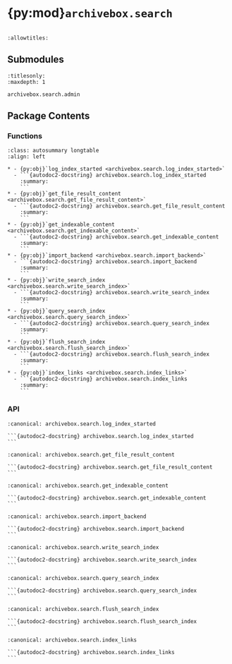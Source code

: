 # {py:mod}`archivebox.search`

```{py:module} archivebox.search
```

```{autodoc2-docstring} archivebox.search
:allowtitles:
```

## Submodules

```{toctree}
:titlesonly:
:maxdepth: 1

archivebox.search.admin
```

## Package Contents

### Functions

````{list-table}
:class: autosummary longtable
:align: left

* - {py:obj}`log_index_started <archivebox.search.log_index_started>`
  - ```{autodoc2-docstring} archivebox.search.log_index_started
    :summary:
    ```
* - {py:obj}`get_file_result_content <archivebox.search.get_file_result_content>`
  - ```{autodoc2-docstring} archivebox.search.get_file_result_content
    :summary:
    ```
* - {py:obj}`get_indexable_content <archivebox.search.get_indexable_content>`
  - ```{autodoc2-docstring} archivebox.search.get_indexable_content
    :summary:
    ```
* - {py:obj}`import_backend <archivebox.search.import_backend>`
  - ```{autodoc2-docstring} archivebox.search.import_backend
    :summary:
    ```
* - {py:obj}`write_search_index <archivebox.search.write_search_index>`
  - ```{autodoc2-docstring} archivebox.search.write_search_index
    :summary:
    ```
* - {py:obj}`query_search_index <archivebox.search.query_search_index>`
  - ```{autodoc2-docstring} archivebox.search.query_search_index
    :summary:
    ```
* - {py:obj}`flush_search_index <archivebox.search.flush_search_index>`
  - ```{autodoc2-docstring} archivebox.search.flush_search_index
    :summary:
    ```
* - {py:obj}`index_links <archivebox.search.index_links>`
  - ```{autodoc2-docstring} archivebox.search.index_links
    :summary:
    ```
````

### API

````{py:function} log_index_started(url)
:canonical: archivebox.search.log_index_started

```{autodoc2-docstring} archivebox.search.log_index_started
```
````

````{py:function} get_file_result_content(res, extra_path, use_pwd=False)
:canonical: archivebox.search.get_file_result_content

```{autodoc2-docstring} archivebox.search.get_file_result_content
```
````

````{py:function} get_indexable_content(results: django.db.models.QuerySet)
:canonical: archivebox.search.get_indexable_content

```{autodoc2-docstring} archivebox.search.get_indexable_content
```
````

````{py:function} import_backend()
:canonical: archivebox.search.import_backend

```{autodoc2-docstring} archivebox.search.import_backend
```
````

````{py:function} write_search_index(link: archivebox.index.schema.Link, texts: typing.Union[typing.List[str], None] = None, out_dir: pathlib.Path = settings.DATA_DIR, skip_text_index: bool = False) -> None
:canonical: archivebox.search.write_search_index

```{autodoc2-docstring} archivebox.search.write_search_index
```
````

````{py:function} query_search_index(query: str, out_dir: pathlib.Path = settings.DATA_DIR) -> django.db.models.QuerySet
:canonical: archivebox.search.query_search_index

```{autodoc2-docstring} archivebox.search.query_search_index
```
````

````{py:function} flush_search_index(snapshots: django.db.models.QuerySet)
:canonical: archivebox.search.flush_search_index

```{autodoc2-docstring} archivebox.search.flush_search_index
```
````

````{py:function} index_links(links: typing.Union[typing.List[archivebox.index.schema.Link], None], out_dir: pathlib.Path = settings.DATA_DIR)
:canonical: archivebox.search.index_links

```{autodoc2-docstring} archivebox.search.index_links
```
````
